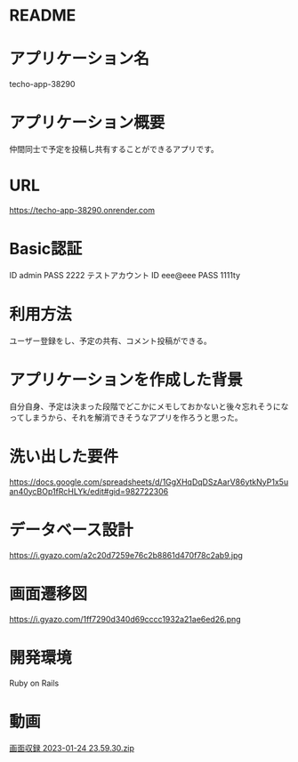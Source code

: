 # README

# アプリケーション名
techo-app-38290

# アプリケーション概要
仲間同士で予定を投稿し共有することができるアプリです。

# URL
https://techo-app-38290.onrender.com

# Basic認証
ID     admin
PASS   2222
テストアカウント
ID     eee@eee
PASS   1111ty

# 利用方法
ユーザー登録をし、予定の共有、コメント投稿ができる。

# アプリケーションを作成した背景
自分自身、予定は決まった段階でどこかにメモしておかないと後々忘れそうになってしまうから、それを解消できそうなアプリを作ろうと思った。

# 洗い出した要件
https://docs.google.com/spreadsheets/d/1GgXHqDqDSzAarV86ytkNyP1x5uan40ycBOp1fRcHLYk/edit#gid=982722306

# データベース設計
https://i.gyazo.com/a2c20d7259e76c2b8861d470f78c2ab9.jpg

# 画面遷移図
https://i.gyazo.com/1ff7290d340d69cccc1932a21ae6ed26.png

# 開発環境
Ruby on Rails

# 動画
[画面収録 2023-01-24 23.59.30.zip](https://github.com/HoneyTgs/techo_38290/files/10491237/2023-01-24.23.59.30.zip)


